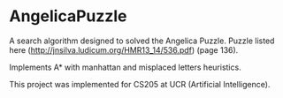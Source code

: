 # AngelicaPuzzle

A search algorithm designed to solved the Angelica Puzzle. Puzzle listed here 
(http://jnsilva.ludicum.org/HMR13_14/536.pdf) (page 136). 

Implements A* with manhattan and misplaced letters heuristics.

This project was implemented for CS205 at UCR (Artificial Intelligence). 
